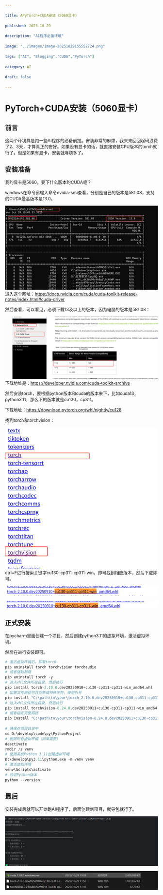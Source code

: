 ```yaml
---

title: APyTorch+CUDA安装（5060显卡）

published: 2025-10-29

description: "AI程序必备环境"

image: "../images/image-20251029155552724.png"

tags: ["AI", "Blogging","CUDA","PyTorch"]

category: AI

draft: false

---
```

# PyTorch+CUDA安装（5060显卡）

## 前言

这两个环境算是跑一些AI程序的必备前提。安装非常的麻烦，我来来回回起码浪费了2、3天，才算真正的安好。如果没有显卡的话，就直接安装CPU版本的torch就行了。但是如果有显卡，安装就麻烦多了。

## 安装准备

我的显卡是5060。要下什么版本的CUDA呢？

windows在命令窗输入命令nvidia-smi查看，分别是自己的版本是581.08，支持的CUDA最高版本是13.0。

![image-20251029154304854](../images/image-20251029154304854.png)
进入这个网址：https://docs.nvidia.com/cuda/cuda-toolkit-release-notes/index.html#cuda-driver

然后查看，可以看见，必须下载13及以上的版本，因为电脑的版本是581.08：


![image-20251029154115483](../images/image-20251029154115483.png)
下载地址是：https://developer.nvidia.com/cuda-toolkit-archive

然后安装torch，要根据python版本和cuda的版本来下，比如cuda13，python3.11，那么下的版本就是cu130，cp311。

下载地址：https://download.pytorch.org/whl/nightly/cu128

找到torch和torchvision：

![image-20251029154825419](../images/image-20251029154825419.png)
ctrl+F进行搜索关键字cu130-cp311-cp311-win，即可找到相应版本，然后下载即可。


![image-20251029155010868](../images/image-20251029155010868.png)

![image-20251029155039160](../images/image-20251029155039160.png)
## 正式安装

在pycharm里面创建一个项目，然后创建python3.11的虚拟环境，激活虚拟环境。

然后在进行安装即可。

```python
# 激活虚拟环境后，卸载torch
pip uninstall torch torchvision torchaudio
# 或者强制卸载
pip uninstall torch -y
# 进入whl文件所在目录，然后执行
pip install torch-2.10.0.dev20250910+cu130-cp311-cp311-win_amd64.whl
# 如果文件路径包含空格或特殊字符，使用引号
pip install "C:\path\to\your\torch-2.10.0.dev20250910+cu130-cp311-cp311-win_amd64.whl"
# 进入whl文件所在目录，然后执行
pip install torchvision-0.24.0.dev20250911+cu130-cp311-cp311-win_amd64.whl
# 或者指定完整路径
pip install "C:\path\to\your\torchvision-0.24.0.dev20250911+cu130-cp311-cp311-win_amd64.whl"

# 确保在项目目录中
cd D:\develop\code\py\PythonProject
# 删除现有虚拟环境（如果需要）
deactivate
rmdir /s venv
# 使用系统Python 3.11创建虚拟环境
D:\develop\py3.11\python.exe -m venv venv
# 激活虚拟环境
venv\Scripts\activate
# 验证Python版本
python --version

```

## 最后

安装完成后就可以开始跑AI程序了，后面创建新项目，就导包就行了。

![image-20251029155540588](../images/image-20251029155540588.png)

![image-20251029155552724](../images/image-20251029155552724.png)





























